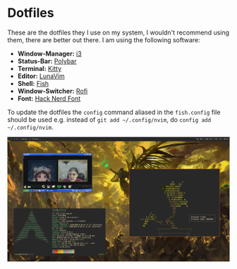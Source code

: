 # Dotfiles 

These are the dotfiles they I use on my system, I wouldn't recommend using them, there are better out there.
I am using the following software:
- **Window-Manager:** [i3](https://i3wm.org/)
- **Status-Bar:** [Polybar](https://github.com/polybar/polybar)
- **Terminal:** [Kitty](https://sw.kovidgoyal.net/kitty/)
- **Editor:** [LunaVim](https://www.lunarvim.org/)
- **Shell:** [Fish](https://fishshell.com/)
- **Window-Switcher:** [Rofi](https://github.com/davatorium/rofi)
- **Font:** [Hack Nerd Font](https://www.nerdfonts.com/)

To update the dotfiles the `config` command aliased in the `fish.config` file should be used e.g. instead of `git add ~/.config/nvim`, do `config add ~/.config/nvim`.

![](desktop.jpg)
